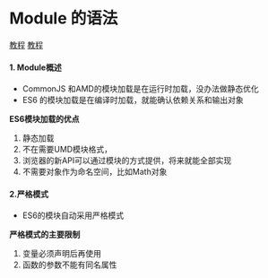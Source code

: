 # Module 的语法
[教程](http://es6.ruanyifeng.com/#docs/module)
[教程](http://es6.ruanyifeng.com/#docs/module-loader)

#### 1. Module概述
+ CommonJS 和AMD的模块加载是在运行时加载，没办法做静态优化
+ ES6 的模块加载是在编译时加载，就能确认依赖关系和输出对象  
  
**ES6模块加载的优点**
1. 静态加载
2. 不在需要UMD模块格式，
3. 浏览器的新API可以通过模块的方式提供，将来就能全部实现
4. 不需要对象作为命名空间，比如Math对象
   
#### 2.严格模式
+ ES6的模块自动采用严格模式  

**严格模式的主要限制**  
1. 变量必须声明后再使用
2. 函数的参数不能有同名属性